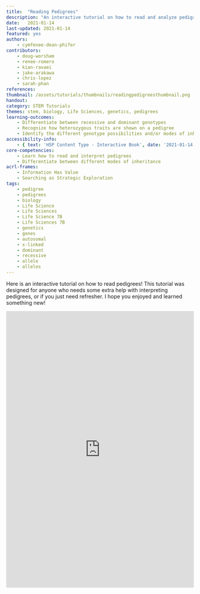 ```yaml
---
title:  "Reading Pedigrees"
description: "An interactive tutorial on how to read and analyze pedigrees!"
date:   2021-01-14
last-updated: 2021-01-14
featured: yes
authors:
    - cymfenee-dean-phifer
contributors:
    - doug-worsham
    - renee-romero
    - kian-ravaei
    - jake-arakawa
    - chris-lopez
    - sarah-phan
references:
thumbnail: /assets/tutorials/thumbnails/readingpedigreesthumbnail.png
handout: 
category: STEM Tutorials
themes: stem, biology, Life Sciences, genetics, pedigrees
learning-outcomes:
    - Differentiate between recessive and dominant genotypes
    - Recognize how heterozygous traits are shown on a pedigree
    - Identify the different genotype possibilities and/or modes of inheritance given an individual's parents/offspring
accessibility-info:
    - { text: 'H5P Content Type - Interactive Book', date: '2021-01-14', url: 'https://h5p.org/documentation/installation/content-type-accessibility' }
core-competencies:
    - Learn how to read and interpret pedigrees
    - Differentiate between different modes of inheritance
acrl-frames:
    - Information Has Value
    - Searching as Strategic Exploration
tags:
    - pedigree
    - pedigrees
    - biology
    - Life Science
    - Life Sciences
    - Life Science 7B
    - Life Sciences 7B
    - genetics
    - genes
    - autosomal
    - x-linked
    - dominant
    - recessive
    - allele
    - alleles
---
```

Here is an interactive tutorial on how to read pedigrees! This tutorial was designed for anyone who needs some extra help with interpreting pedigrees, or if you just need refresher. I hope you enjoyed and learned something new!

<iframe src="https://ccle.ucla.edu/mod/hvp/embed.php?id=3441513" width="100%" height="742" frameborder="0" allowfullscreen="allowfullscreen"></iframe><script src="https://ccle.ucla.edu/mod/hvp/library/js/h5p-resizer.js" charset="UTF-8"></script>
